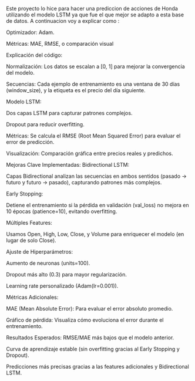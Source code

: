 Este proyecto lo hice para hacer una prediccion de acciones de Honda utilizando el modelo LSTM ya que fue el que mejor se adapto a esta base de datos. A continuacion voy a explicar como :

Optimizador: Adam.

Métricas: MAE, RMSE, o comparación visual

Explicación del código:

Normalización: Los datos se escalan a [0, 1] para mejorar la convergencia del modelo.

Secuencias: Cada ejemplo de entrenamiento es una ventana de 30 días (window_size), y la etiqueta es el precio del día siguiente.

Modelo LSTM:

Dos capas LSTM para capturar patrones complejos.

Dropout para reducir overfitting.

Métricas: Se calcula el RMSE (Root Mean Squared Error) para evaluar el error de predicción.

Visualización: Comparación gráfica entre precios reales y predichos.

Mejoras Clave Implementadas:
Bidirectional LSTM:

Capas Bidirectional analizan las secuencias en ambos sentidos (pasado → futuro y futuro → pasado), capturando patrones más complejos.

Early Stopping:

Detiene el entrenamiento si la pérdida en validación (val_loss) no mejora en 10 épocas (patience=10), evitando overfitting.

Múltiples Features:

Usamos Open, High, Low, Close, y Volume para enriquecer el modelo (en lugar de solo Close).

Ajuste de Hiperparámetros:

Aumento de neuronas (units=100).

Dropout más alto (0.3) para mayor regularización.

Learning rate personalizado (Adam(lr=0.001)).

Métricas Adicionales:

MAE (Mean Absolute Error): Para evaluar el error absoluto promedio.

Gráfico de pérdida: Visualiza cómo evoluciona el error durante el entrenamiento.

Resultados Esperados:
RMSE/MAE más bajos que el modelo anterior.

Curva de aprendizaje estable (sin overfitting gracias al Early Stopping y Dropout).

Predicciones más precisas gracias a las features adicionales y Bidirectional LSTM.
